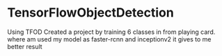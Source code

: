 # TensorFlowObjectDetection
Using TFOD Created a project by training 6 classes in from playing card. where am used my model as  faster-rcnn and inceptionv2 it gives to me better result 
